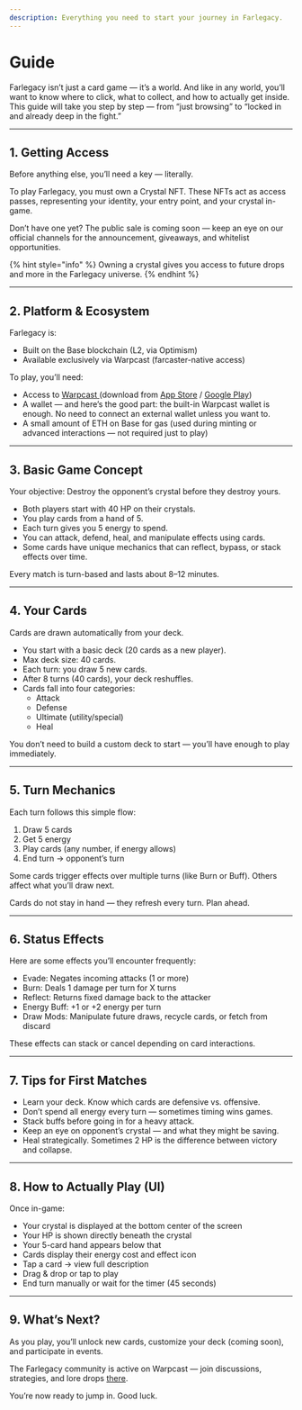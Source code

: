 ```yaml
---
description: Everything you need to start your journey in Farlegacy.
---
```


# Guide

Farlegacy isn’t just a card game — it’s a world. And like in any world, you’ll want to know where to click, what to collect, and how to actually get inside. This guide will take you step by step — from “just browsing” to “locked in and already deep in the fight.”

***

## 1. Getting Access

Before anything else, you’ll need a key — literally.

To play Farlegacy, you must own a Crystal NFT. These NFTs act as access passes, representing your identity, your entry point, and your crystal in-game.

Don’t have one yet? The public sale is coming soon — keep an eye on our official channels for the announcement, giveaways, and whitelist opportunities.

{% hint style="info" %}
Owning a crystal gives you access to future drops and more in the Farlegacy universe.
{% endhint %}

***

## 2. Platform & Ecosystem

Farlegacy is:

* Built on the Base blockchain (L2, via Optimism)
* Available exclusively via Warpcast (farcaster-native access)

To play, you’ll need:

* Access to [Warpcast ](https://warpcast.com/)(download from [App Store](https://apps.apple.com/us/app/warpcast/id1600555445) / [Google Play](https://play.google.com/store/apps/details?id=com.farcaster.mobile))
* A wallet — and here’s the good part: the built-in Warpcast wallet is enough. No need to connect an external wallet unless you want to.
* A small amount of ETH on Base for gas (used during minting or advanced interactions — not required just to play)

***

## 3. Basic Game Concept

Your objective: Destroy the opponent’s crystal before they destroy yours.

* Both players start with 40 HP on their crystals.
* You play cards from a hand of 5.
* Each turn gives you 5 energy to spend.
* You can attack, defend, heal, and manipulate effects using cards.
* Some cards have unique mechanics that can reflect, bypass, or stack effects over time.

Every match is turn-based and lasts about 8–12 minutes.

***

## 4. Your Cards

Cards are drawn automatically from your deck.

* You start with a basic deck (20 cards as a new player).
* Max deck size: 40 cards.
* Each turn: you draw 5 new cards.
* After 8 turns (40 cards), your deck reshuffles.
* Cards fall into four categories:
  * Attack
  * Defense
  * Ultimate (utility/special)
  * Heal

You don’t need to build a custom deck to start — you’ll have enough to play immediately.

***

## 5. Turn Mechanics

Each turn follows this simple flow:

1. Draw 5 cards
2. Get 5 energy
3. Play cards (any number, if energy allows)
4. End turn → opponent’s turn

Some cards trigger effects over multiple turns (like Burn or Buff). Others affect what you’ll draw next.

Cards do not stay in hand — they refresh every turn. Plan ahead.

***

## 6. Status Effects

Here are some effects you’ll encounter frequently:

* Evade: Negates incoming attacks (1 or more)
* Burn: Deals 1 damage per turn for X turns
* Reflect: Returns fixed damage back to the attacker
* Energy Buff: +1 or +2 energy per turn
* Draw Mods: Manipulate future draws, recycle cards, or fetch from discard

These effects can stack or cancel depending on card interactions.

***

## 7. Tips for First Matches

* Learn your deck. Know which cards are defensive vs. offensive.
* Don’t spend all energy every turn — sometimes timing wins games.
* Stack buffs before going in for a heavy attack.
* Keep an eye on opponent’s crystal — and what they might be saving.
* Heal strategically. Sometimes 2 HP is the difference between victory and collapse.

***

## 8. How to Actually Play (UI)

Once in-game:

* Your crystal is displayed at the bottom center of the screen
* Your HP is shown directly beneath the crystal
* Your 5-card hand appears below that
* Cards display their energy cost and effect icon
* Tap a card → view full description
* Drag & drop or tap to play
* End turn manually or wait for the timer (45 seconds)

***

## 9. What’s Next?

As you play, you’ll unlock new cards, customize your deck (coming soon), and participate in events.

The Farlegacy community is active on Warpcast — join discussions, strategies, and lore drops [there](https://warpcast.com/farlegacy).

You’re now ready to jump in. Good luck.&#x20;





